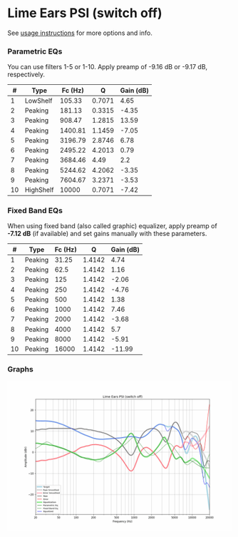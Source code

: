 # Lime Ears PSI (switch off)
See [usage instructions](https://github.com/jaakkopasanen/AutoEq#usage) for more options and info.

### Parametric EQs
You can use filters 1-5 or 1-10. Apply preamp of -9.16 dB or -9.17 dB, respectively.

|   # | Type      |   Fc (Hz) |      Q |   Gain (dB) |
|-----|-----------|-----------|--------|-------------|
|   1 | LowShelf  |    105.33 | 0.7071 |        4.65 |
|   2 | Peaking   |    181.13 | 0.3315 |       -4.35 |
|   3 | Peaking   |    908.47 | 1.2815 |       13.59 |
|   4 | Peaking   |   1400.81 | 1.1459 |       -7.05 |
|   5 | Peaking   |   3196.79 | 2.8746 |        6.78 |
|   6 | Peaking   |   2495.22 | 4.2013 |        0.79 |
|   7 | Peaking   |   3684.46 | 4.49   |        2.2  |
|   8 | Peaking   |   5244.62 | 4.2062 |       -3.35 |
|   9 | Peaking   |   7604.67 | 3.2371 |       -3.53 |
|  10 | HighShelf |  10000    | 0.7071 |       -7.42 |

### Fixed Band EQs
When using fixed band (also called graphic) equalizer, apply preamp of **-7.12 dB** (if available) and set gains manually with these parameters.

|   # | Type    |   Fc (Hz) |      Q |   Gain (dB) |
|-----|---------|-----------|--------|-------------|
|   1 | Peaking |     31.25 | 1.4142 |        4.74 |
|   2 | Peaking |     62.5  | 1.4142 |        1.16 |
|   3 | Peaking |    125    | 1.4142 |       -2.06 |
|   4 | Peaking |    250    | 1.4142 |       -4.76 |
|   5 | Peaking |    500    | 1.4142 |        1.38 |
|   6 | Peaking |   1000    | 1.4142 |        7.46 |
|   7 | Peaking |   2000    | 1.4142 |       -3.68 |
|   8 | Peaking |   4000    | 1.4142 |        5.7  |
|   9 | Peaking |   8000    | 1.4142 |       -5.91 |
|  10 | Peaking |  16000    | 1.4142 |      -11.99 |

### Graphs
![](./Lime%20Ears%20PSI%20(switch%20off).png)

